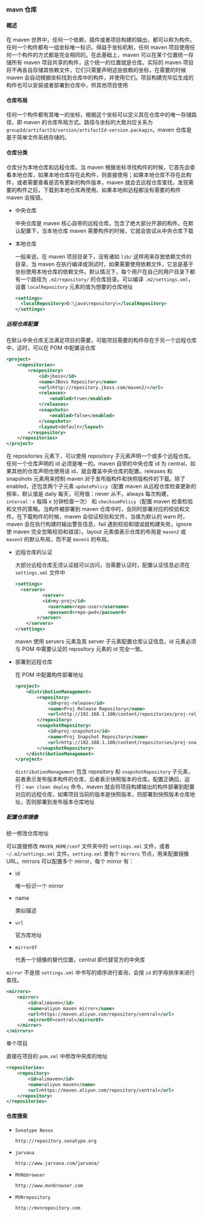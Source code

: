### mavn 仓库

#### 概述

在 maven 世界中，任何一个依赖，插件或者项目构建的输出，都可以称为构件。任何一个构件都有一组坐标唯一标识。得益于坐标机制，任何 maven 项目使用任何一个构件的方式都是完全相同的。在此基础上，maven 可以在某个位置统一存储所有 maven 项目共享的构件，这个统一的位置就是仓库。实际的 maven 项目将不再各自存储其依赖文件，它们只需要声明这些依赖的坐标，在需要的时候 maven 会自动根据坐标找到仓库中的构件，并使用它们。项目构建完毕后生成的构件也可以安装或者部署到仓库中，供其他项目使用

#### 仓库布局

任何一个构件都有其唯一的坐标，根据这个坐标可以定义其在仓库中的唯一存储路径，即 maven 的仓库布局方式。路径与坐标的大致对应关系为 `groupId/artifactId/version/artifactId-version.packagin`，maven 仓库是基于简单文件系统存储的。

#### 仓库分类

仓库分为本地仓库和远程仓库。当 maven 根据坐标寻找构件的时候，它首先会查看本地仓库，如果本地仓库存在此构件，则直接使用；如果本地仓库不存在此构件，或者需要查看是否有更新的构件版本，maven 就会去远程仓库查找，发现需要的构件之后，下载到本地仓库再使用。如果本地和远程都没有需要的构件 maven 会报错。

* 中央仓库

  中央仓库是 maven 核心自带的远程仓库，包含了绝大部分开源的构件。在默认配置下，当本地仓库 maven 需要构件的时候，它就会尝试从中央仓库下载

* 本地仓库

  一般来说，在 maven 项目目录下，没有诸如 `lib/` 这样用来存放依赖文件的目录，当 maven 在执行编译或测试时，如果需要使用依赖文件，它总是基于坐标使用本地仓库的依赖文件。默认情况下，每个用户在自己的用户目录下都有一个路径为 `.m2/repository/` 的仓库目录。可以编译 `.m2/settings.xml`，设置 `localRepository` 元素的值为想要的仓库地址

  ```xml
  <settings>
  	<localRepository>D:\java\repository\</localRepository>
  </settings>
  ```

##### 远程仓库配置

在默认中央仓库无法满足项目的需要，可能项目需要的构件存在于另一个远程仓库中，这时，可以在 POM 中配置该仓库

```xml
<project>
	<repositories>
  	    <respository>
            <id>jboss</id>
            <name>JBoss Repository</name>
            <url>http://repository.jboss.com/maven2/</url>
            <releases>
                <enabled>true</enabled>
            </releases>
            <snapshots>
                <enabled>false</enabled>
            </snapshots>
            <layout>default</layout>
        </respository>
    </repositories>
</project>
```

在 repositories 元素下，可以使用 repository 子元素声明一个或多个远程仓库。任何一个仓库声明的 id 必须是唯一的。maven 自带的中央仓库 id 为 central，如果其他的仓库声明也使用该 id，就会覆盖中央仓库的配置。releases 和 snapshots 元素用来控制 maven 对于发布版构件和快照版构件的下载。除了 enabled，还包含两个子元素 `updatePolicy`（配置 maven 从远程仓库检查更新的频率，默认值是 daily 每天，可用值：never 从不，always 每次构建，`interval：x` 每隔 x 分钟检查一次） 和 `checksumPolicy`（配置 maven 检查检验和文件的策略。当构件被部署到 maven 仓库中时，会同时部署对应的校验和文件。在下载构件的时候，maven 会验证校验和文件，当值为默认的 warn 时，maven 会在执行构建时输出警告信息，fail 遇到校验和错误就构建失败，ignore 使 maven 完全忽略校验和错误）。layout 元素值表示仓库的布局是 `maven2` 或 `maven3` 的默认布局，而不是 `maven1` 的布局。

* 远程仓库的认证

  大部分远程仓库无须认证就可以访问，当需要认证时，配置认证信息必须在 `settings.xml` 文件中

  ```xml
  <settings>
  	<servers>
    	    <server>
      	    <id>my-proj</id>
              <username>repo-user</username>
              <password>repo-pwd</password>
          </server>
      </servers>
  </settings>
  ```

  maven 使用 servers 元素及其 server 子元素配置仓库认证信息。id 元素必须与 POM 中需要认证的 repository 元素的 id 完全一致。

* 部署到远程仓库

  在 POM 中配置构件部署地址

  ```xml
  <project>
      <distributionManagement>
          <repository>
              <id>proj-release</id>
              <name>Proj Release Repository</name>
              <url>http://192.168.1.100/content/repositories/proj-releases</url>
          </repository>
          <snapshotRepository>
              <id>proj-snapshots</id>
              <name>Proj Snapshot Repository</name>
              <url>http://192.168.1.100/content/repositories/proj-snapshots</url>
          </snapshotRepository>
      </distributionManagement>
  </project>
  ```

  `distributionManagement` 包含 repository 和 `snapshotRepository` 子元素，前者表示发布版本构件的仓库，后者表示快照版本的仓库。配置正确后，运行：`man clean deploy` 命令，maven 就会将项目构建输出的构件部署到配置对应的远程仓库，如果项目当前的版本是快照版本，则部署到快照版本仓库地址，否则部署到发布版本仓库地址

##### 配置仓库镜像

统一修改仓库地址

可以直接修改 `MAVEN_HOME/conf` 文件夹中的 `settings.xml` 文件，或者 `~/.m2/settings.xml` 文件。`setting.xml` 里有个 `mirrors` 节点，用来配置镜像 URL。mirrors 可以配置多个 mirror，每个 mirror 有：

* id

  唯一标识一个 mirror

* name

  类似描述

* `url`

  官方库地址

* `mirrorOf`

  代表一个镜像的替代位置，central 即代替官方的中央库

`mirror` 不是按 `settings.xml` 中书写的顺序进行查询，会按 `id` 的字母排序来进行查找。

```xml
<mirrors>
	<mirror>
        <id>alimaven</id>
        <name>aliyun maven mirror</name>
        <url>https://maven.aliyun.com/repository/central</url>
        <mirrorOf>central</mirrorOf>
    </mirror>
</mirrors>
```

单个项目

直接在项目的 `pom.xml` 中修改中央库的地址

```xml
<repositories>
    <repository>
        <id>alimaven</id>
        <name>aliyun maven</name>
        <url>https://maven.aliyun.com/repository/central</url>
    </repository>
</repositories>
```

#### 仓库搜索

* `Sonatype Nexus`

  `http://repository.sonatype.org`

* `jarvana`

  `http://www.jarvana.com/jarvana/`

* `MVNbbrowser`

  `http://www.mvnbrowser.com`

* `MVNrepository`

  `http://mvnrepository.com`

  